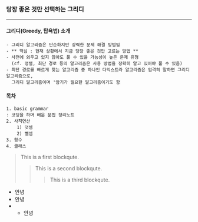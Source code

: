 ### 당장 좋은 것만 선택하는 그리디
----------------------------------------------------------------------------------------------------------------------------------------------------------------------------------------------------------------  
#### 그리디(Greedy, 탑욕법) 소개
	- 그리디 알고리즘은 단순하지만 강력한 문제 해결 방법임
	- ** 핵심 : 현재 상황에서 지금 당장 좋은 것만 고르는 방법 **
	- 사전에 외우고 있지 않아도 풀 수 있을 가능성이 높은 문제 유형
	  (cf. 정렬, 최단 경로 등의 알고리즘은 사용 방법을 정확히 알고 있어야 풀 수 있음)
	- 최단 경로를 빠르게 찾는 알고리즘 중 하나인 다익스트라 알고리즘은 엄격히 말하면 그리디 알고리즘으로,
	  그리디 알고리즘이며 '암기가 필요한 알고리즘이기도 함
















#### 목차
	1. basic grammar
	: 코딩을 하며 배운 문법 정리노트
	2. 사칙연산
		1) 덧셈
		2) 뺄셈
	3. 함수
	4. 클래스  
  
> This is a first blockqute.  
>	> This is a second blockqute.  
>	>	> This is a third blockqute.  
- 안녕
- 안녕
-   - 안녕
